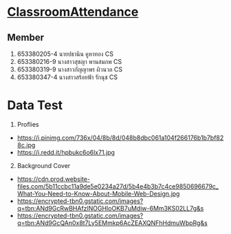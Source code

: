 # [ClassroomAttendance](https://pathanink.github.io/FinalProject/)

## Member
1. 653380205-4 นายปธานิน คูหาทอง CS
2. 653380216-9 นางสาวสุชญา พานสมภพ CS
3. 653380319-9 นางสาวกัญญาพร ผิวนวล CS
4. 653380347-4 นางสาวสร้อยฟ้า รักนุช CS

# Data Test
1. Proflies
- https://i.pinimg.com/736x/04/8b/8d/048b8dbc061a104f266176b1b7bf828c.jpg
- https://i.redd.it/hpbukc6o6lx71.jpg
  
2. Background Cover 
- https://cdn.prod.website-files.com/5b11ccbc11a9de5e0234a27d/5b4e4b3b7c4ce9850696679c_What-You-Need-to-Know-About-Mobile-Web-Design.jpg
- https://encrypted-tbn0.gstatic.com/images?q=tbn:ANd9GcRwBHAfzlNOGHIoOKB7uMdiw-6Mm3KS02LL7g&s
- https://encrypted-tbn0.gstatic.com/images?q=tbn:ANd9GcQAn0x8t7Ly5EMmkp6AcZEAXQNFhHdmuWbpRg&s
